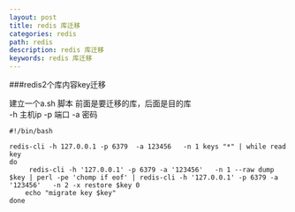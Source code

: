 ```yaml
---
layout: post
title: redis 库迁移
categories: redis
path: redis
description: redis 库迁移
keywords: redis 库迁移
---	
```



###redis2个库内容key迁移 

                         
   建立一个a.sh 脚本    前面是要迁移的库，后面是目的库  
   -h 主机ip   -p 端口   -a 密码     


 
	#!/bin/bash
	
	redis-cli -h 127.0.0.1 -p 6379  -a 123456   -n 1 keys "*" | while read key  
	do  
	     redis-cli -h '127.0.0.1' -p 6379 -a '123456'   -n 1 --raw dump $key | perl -pe 'chomp if eof' | redis-cli -h '127.0.0.1' -p 6379 -a '123456'   -n 2 -x restore $key 0  
	    echo "migrate key $key"
	done
